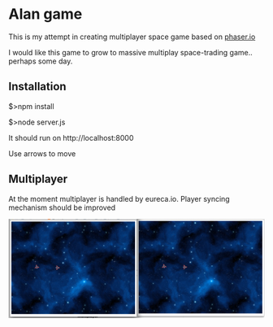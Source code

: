 # Alan game

This is my attempt in creating multiplayer space game based on [phaser.io](http://phaser.io/)

I would like this game to grow to massive multiplay space-trading game.. perhaps some day.

## Installation 

$>npm install

$>node server.js

It should run on http://localhost:8000

Use arrows to move

## Multiplayer

At the moment multiplayer is handled by eureca.io. Player syncing mechanism should be improved

![screenshot](https://raw.githubusercontent.com/majest/alan-game/master/screenshot.png)
